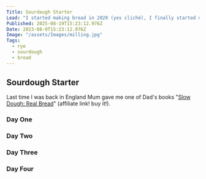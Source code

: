 ```yaml
---
Title: Sourdough Starter
Lead: "I started making bread in 2020 (yes cliché), I finally started my first sourdough."
Published: 2025-08-19T15:23:12.976Z
Date: 2023-08-9T15:23:12.976Z
Image: "/assets/Images/milling.jpg"
Tags:
  - rye
  - sourdough
  - bread
---
```


## Sourdough Starter

Last time I was back in England Mum gave me one of Dad's books "<a target="_blank" href="https://www.amazon.de/Slow-Dough-Secrets-Amazing-Long-Rise/dp/184899737X?&_encoding=UTF8&tag=markzither-21&linkCode=ur2&linkId=ba2b851e0628e75ee2306a26a5e99a76&camp=1638&creative=6742">Slow Dough: Real Bread</a>" (affiliate link! buy it!).

### Day One


### Day Two

### Day Three


### Day Four